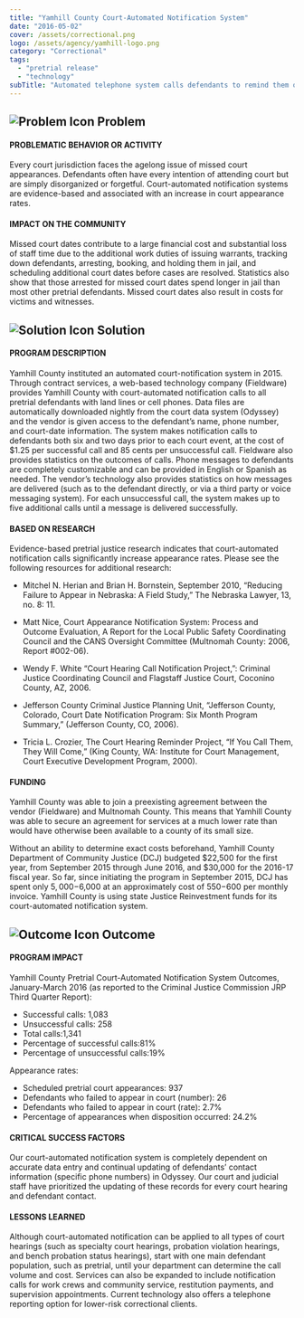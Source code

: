 ```yaml
---
title: "Yamhill County Court-Automated Notification System"
date: "2016-05-02"
cover: /assets/correctional.png
logo: /assets/agency/yamhill-logo.png
category: "Correctional"
tags:
  - "pretrial release"
  - "technology"
subTitle: "Automated telephone system calls defendants to remind them of upcoming court dates to help reduce failure to appear rates."
---
```


## ![Problem Icon](https://github.com/google/material-design-icons/raw/master/alert/1x_web/ic_error_outline_black_48dp.png "Problem") Problem

#### PROBLEMATIC BEHAVIOR OR ACTIVITY

Every court jurisdiction faces the agelong issue of missed court appearances. Defendants often have every intention of attending court but are simply disorganized or forgetful. Court-automated notification systems are evidence-based and associated with an increase in court appearance rates.

#### IMPACT ON THE COMMUNITY

Missed court dates contribute to a large financial cost and substantial loss of staff time due to the additional work duties of issuing warrants, tracking down defendants, arresting, booking, and holding them in jail, and scheduling additional court dates before cases are resolved. Statistics also show that those arrested for missed court dates spend longer in jail than most other pretrial defendants. Missed court dates also result in costs for victims and witnesses.

## ![Solution Icon](https://github.com/google/material-design-icons/raw/master/action/1x_web/ic_lightbulb_outline_black_48dp.png "Solution") Solution

#### PROGRAM DESCRIPTION

Yamhill County instituted an automated court-notification system in 2015. Through contract services, a web-based technology company (Fieldware) provides Yamhill County with court-automated notification calls to all pretrial defendants with land lines or cell phones. Data files are automatically downloaded nightly from the court data system (Odyssey) and the vendor is given access to the defendant’s name, phone number, and court-date information. The system makes notification calls to defendants both six and two days prior to each court event, at the cost of $1.25 per successful call and 85 cents per unsuccessful call. Fieldware also provides statistics on the outcomes of calls. Phone messages to defendants are completely customizable and can be provided in English or Spanish as needed. The vendor’s technology also provides statistics on how messages are delivered (such as to the defendant directly, or via a third party or voice messaging system). For each unsuccessful call, the system makes up to five additional calls until a message is delivered successfully.

#### BASED ON RESEARCH

Evidence-based pretrial justice research indicates that court-automated notification calls significantly increase appearance rates.
Please see the following resources for additional research:

* Mitchel N. Herian and Brian H. Bornstein, September 2010, “Reducing Failure to Appear in Nebraska: A Field Study,” The Nebraska Lawyer, 13, no. 8: 11.

* Matt Nice, Court Appearance Notification System: Process and Outcome Evaluation, A Report for the Local Public Safety Coordinating Council and the CANS Oversight Committee (Multnomah County: 2006, Report #002-06).

* Wendy F. White “Court Hearing Call Notification Project,”: Criminal Justice Coordinating Council and Flagstaff Justice Court, Coconino County, AZ, 2006.

* Jefferson County Criminal Justice Planning Unit, “Jefferson County, Colorado, Court Date Notification Program: Six Month Program Summary,” (Jefferson County, CO, 2006).

* Tricia L. Crozier, The Court Hearing Reminder Project, “If You Call Them, They Will Come,” (King County, WA: Institute for Court Management, Court Executive Development Program, 2000).

#### FUNDING

Yamhill County was able to join a preexisting agreement between the vendor (Fieldware) and Multnomah County. This means that Yamhill County was able to secure an agreement for services at a much lower rate than would have otherwise been available to a county of its small size.

Without an ability to determine exact costs beforehand, Yamhill County Department of Community Justice (DCJ) budgeted $22,500 for the first year, from September 2015 through June 2016, and $30,000 for the 2016-17 fiscal year. So far, since initiating the program in September 2015, DCJ has spent only $5,000-$6,000 at an approximately cost of $550-$600 per monthly invoice. Yamhill County is using state Justice Reinvestment funds for its court-automated notification system.

## ![Outcome Icon](https://github.com/google/material-design-icons/raw/master/action/1x_web/ic_view_list_black_48dp.png "Outcome") Outcome

#### PROGRAM IMPACT

Yamhill County Pretrial Court-Automated Notification System Outcomes,
January-March 2016 (as reported to the Criminal Justice Commission JRP Third Quarter Report):

* Successful calls: 1,083
* Unsuccessful calls: 258
* Total calls:1,341
* Percentage of successful calls:81%
* Percentage of unsuccessful calls:19%

Appearance rates:

* Scheduled pretrial court appearances: 937
* Defendants who failed to appear in court (number): 26
* Defendants who failed to appear in court (rate): 2.7%
* Percentage of appearances when disposition occurred: 24.2%

#### CRITICAL SUCCESS FACTORS

Our court-automated notification system is completely dependent on accurate data entry and continual updating of defendants’ contact information (specific phone numbers) in Odyssey. Our court and judicial staff have prioritized the updating of these records for every court hearing and defendant contact.

#### LESSONS LEARNED

Although court-automated notification can be applied to all types of court hearings (such as specialty court hearings, probation violation hearings, and bench probation status hearings), start with one main defendant population, such as pretrial, until your department can determine the call volume and cost. Services can also be expanded to include notification calls for work crews and community service, restitution payments, and supervision appointments. Current technology also offers a telephone reporting option for lower-risk correctional clients.
